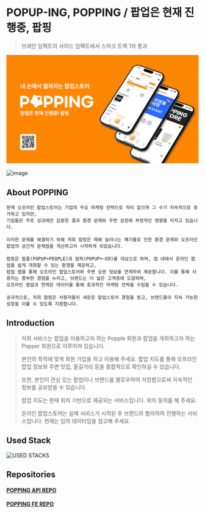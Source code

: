 # POPUP-ING, POPPING / 팝업은 현재 진행중, 팝핑
> 브레인 임팩트의 사이드 임팩트에서 스파크 트랙 1차 통과


![popping thumbnail](https://github.com/popping-official/.github/blob/main/profile/Popping%20Thumbnail.png)

<img width="1047" alt="image" src="https://github.com/user-attachments/assets/90a4699a-200c-49d7-80cb-26be58762256" />


## About POPPING
```planetext
현재 오프라인 팝업스토어는 기업의 주요 마케팅 전략으로 자리 잡으며 그 수가 지속적으로 증가하고 있지만,
기업들은 주로 성과에만 집중한 결과 환경 문제와 주변 상권에 부정적인 영향을 미치고 있습니다.

이러한 문제를 해결하기 위해 저희 팝핑은 매해 늘어나는 폐기물로 인한 환경 문제와 오프라인 팝업의 공간적 문제점을 개선하고자 시작하게 되었습니다.

팝핑은 팝플(POPUP+PEOPLE)과 팝퍼(POPUP+~ER)를 대상으로 하며, 앱 내에서 온라인 팝업을 쉽게 개최할 수 있는 환경을 제공하고,
팝업 맵을 통해 오프라인 팝업스토어와 주변 상권 정보를 연계하여 제공합니다. 이를 통해 사용자는 풍부한 경험을 누리고, 브랜드는 더 넓은 고객층에 도달하며,
오프라인 팝업과 연계된 데이터를 통해 효과적인 마케팅 전략을 수립할 수 있습니다.

궁극적으로, 저희 팝핑은 사용자들이 새로운 팝업스토어 경험을 얻고, 브랜드들이 지속 가능한 성장을 이룰 수 있도록 지원합니다.
```


## Introduction
> 저희 서비스는 팝업을 이용하고자 하는 Popple 회원과 팝업을 개최하고자 하는 Popper 회원으로 이루어져 있습니다.
> 
> 본인의 목적에 맞게 회원 가입을 하고 이용해 주세요. 
> 팝업 지도를 통해 오프라인 팝업 정보와 주변 맛집, 즐길거리 등을 종합적으로 확인하실 수 있습니다.
> 
> 또한, 본인이 관심 있는 팝업이나 브랜드를 팔로우하여 저장함으로써 지속적인 정보를 공유받을 수 있습니다.
> 
> 팝업 지도는 현재 위치 기반으로 제공되는 서비스입니다. 위치 동의를 해 주세요.
> 
> 온라인 팝업스토어는 실제 서비스가 시작된 후 브랜드와 협의하여 진행하는 서비스입니다. 현재는 임의 데이터임을 참고해 주세요.


## Used Stack
![USED STACKS](https://skillicons.dev/icons?i=react,ts,nextjs,django,python,mongodb,mysql,redis,nginx,docker)


## Repositories
#### [POPPING API REPO](https://github.com/popping-official/popping_api)
#### [POPPING FE REPO](https://github.com/popping-official/popping-fe)
